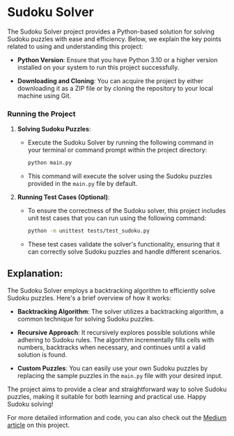 # Sudoku Solver

The Sudoku Solver project provides a Python-based solution for solving Sudoku puzzles with ease and efficiency. Below, we explain the key points related to using and understanding this project:

- **Python Version**: Ensure that you have Python 3.10 or a higher version installed on your system to run this project successfully.

- **Downloading and Cloning**: You can acquire the project by either downloading it as a ZIP file or by cloning the repository to your local machine using Git.

### Running the Project

1. **Solving Sudoku Puzzles**:

   - Execute the Sudoku Solver by running the following command in your terminal or command prompt within the project directory:

     ```bash
     python main.py
     ```

   - This command will execute the solver using the Sudoku puzzles provided in the `main.py` file by default.

2. **Running Test Cases (Optional)**:

   - To ensure the correctness of the Sudoku solver, this project includes unit test cases that you can run using the following command:

     ```bash
     python -m unittest tests/test_sudoku.py
     ```

   - These test cases validate the solver's functionality, ensuring that it can correctly solve Sudoku puzzles and handle different scenarios.

## Explanation:

The Sudoku Solver employs a backtracking algorithm to efficiently solve Sudoku puzzles. Here's a brief overview of how it works:

- **Backtracking Algorithm**: The solver utilizes a backtracking algorithm, a common technique for solving Sudoku puzzles.

- **Recursive Approach**: It recursively explores possible solutions while adhering to Sudoku rules. The algorithm incrementally fills cells with numbers, backtracks when necessary, and continues until a valid solution is found.

- **Custom Puzzles**: You can easily use your own Sudoku puzzles by replacing the sample puzzles in the `main.py` file with your desired input.

The project aims to provide a clear and straightforward way to solve Sudoku puzzles, making it suitable for both learning and practical use. Happy Sudoku solving!

For more detailed information and code, you can also check out the [Medium article](https://medium.com/@sumanthbotlagunta977/sudoku-solver-in-python-7734d5f53387) on this project.

